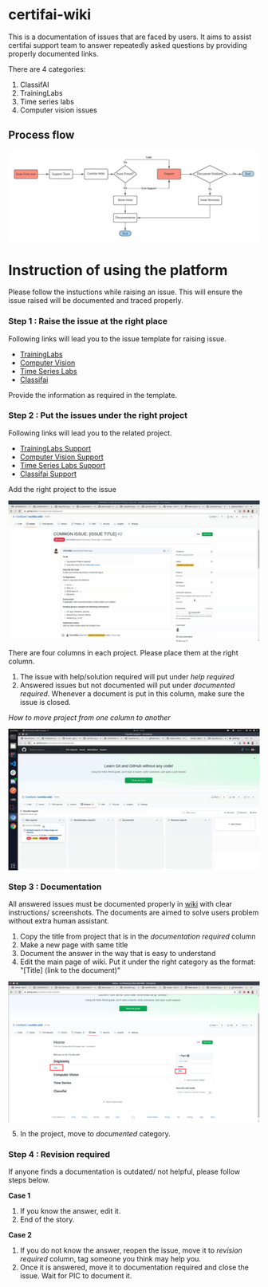 # certifai-wiki

This is a documentation of issues that are faced by users. It aims to assist certifai support team to answer repeatedly asked questions by providing properly documented links.

There are 4 categories:
1. ClassifAI 
2. TrainingLabs
3. Time series labs
4. Computer vision issues

## Process flow
<p align="center">
  <img align="middle" src="metadata/flow_chart.jpeg"/>
</p>

# Instruction of using the platform

Please follow the instuctions while raising an issue. This will ensure the issue raised will be documented and traced properly.

### Step 1 : Raise the issue at the right place
Following links will lead you to the issue template for raising issue.
- [TrainingLabs](https://github.com/CertifaiAI/certifai-wiki/issues/new?assignees=&labels=TrainingLabs+common+issue&template=traininglabs-common-issue.md&title=COMMON+ISSUES%3A+%5BISSUE+TITLE%5D)
- [Computer Vision](https://github.com/CertifaiAI/certifai-wiki/issues/new?assignees=&labels=computer+vision+common+issue&template=computer-vision-issue.md&title=COMMON+ISSUE%3A+%5BISSUE+TITLE%5D)
- [Time Series Labs](https://github.com/CertifaiAI/certifai-wiki/issues/new?assignees=&labels=time-series-labs+common+issue&template=time-series-labs-common-issue.md&title=COMMON+ISSUE%3A+%5BISSUE+TITLE%5D)
- [Classifai](https://github.com/CertifaiAI/certifai-wiki/issues/new?assignees=&labels=classifai+common+issue&template=classifai_common_issue.md&title=COMMON+ISSUE%3A+%5BISSUE+TITLE%5D)

Provide the information as required in the template.

### Step 2 : Put the issues under the right project
Following links will lead you to the related project.
- [TrainingLabs Support](https://github.com/CertifaiAI/certifai-wiki/projects/5)
- [Computer Vision Support](https://github.com/CertifaiAI/certifai-wiki/projects/4)
- [Time Series Labs Support](https://github.com/CertifaiAI/certifai-wiki/projects/3)
- [Classifai Support](https://github.com/CertifaiAI/certifai-wiki/projects/2)

Add the right project to the issue
<p align="center">
  <img align="middle" src="metadata/1.gif"/>
</p>

There are four columns in each project. Please place them at the right column. 
1. The issue with help/solution required will put under *help required*
2. Answered issues but not documented will put under *documented required*. Whenever a document is put in this column, make sure the issue is closed.

*How to move project from one column to another*

<p align="center">
  <img align="middle" src="metadata/0.gif"/>
</p>

### Step 3 : Documentation
All answered issues must be documented properly in [wiki](https://github.com/CertifaiAI/certifai-wiki/wiki) with clear instructions/ screenshots. The documents are aimed to solve users problem without extra human assistant.

1. Copy the title from project that is in the *documentation required* column
2. Make a new page with same title
3. Document the answer in the way that is easy to understand
4. Edit the main page of wiki. Put it under the right category as the format: "[Title] (link to the document)"
<p align="center">
  <img align="middle" src="metadata/1.png"/>
</p>

5. In the project, move to *documented* category.

### Step 4 : Revision required
If anyone finds a documentation is outdated/ not helpful, please follow steps below.

**Case 1**
1. If you know the answer, edit it.
2. End of the story.

**Case 2**
1. If you do not know the answer, reopen the issue, move it to *revision required* column, tag someone you think may help you.
2. Once it is answered, move it to documentation required and close the issue. Wait for PIC to document it.
